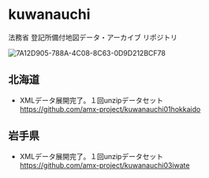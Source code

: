 # kuwanauchi
法務省 登記所備付地図データ・アーカイブ リポジトリ

![7A12D905-788A-4C08-8C63-0D9D212BCF78](https://user-images.githubusercontent.com/416977/214225195-ce28d8b0-02d3-4db9-8400-170a74718302.png)


## 北海道

* XMLデータ展開完了。１回unzipデータセット<br>
https://github.com/amx-project/kuwanauchi01hokkaido


## 岩手県

* XMLデータ展開完了。１回unzipデータセット<br>
https://github.com/amx-project/kuwanauchi03iwate
